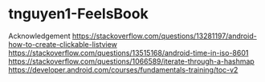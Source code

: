 # tnguyen1-FeelsBook

Acknowledgement
<Delpes and moffeltje> <creating clickable listview in history> https://stackoverflow.com/questions/13281197/android-how-to-create-clickable-listview
<Luis and Joe> <time zone> https://stackoverflow.com/questions/13515168/android-time-in-iso-8601
<harto and Community> <iterate through hashmap> https://stackoverflow.com/questions/1066589/iterate-through-a-hashmap
<Shaiful Chowdhury> <lab session save and load file using json> 
<learning basics android> <https://developer.android.com/courses/fundamentals-training/toc-v2>
